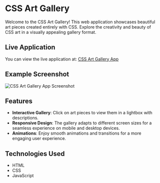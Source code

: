 # CSS Art Gallery

Welcome to the CSS Art Gallery! This web application showcases beautiful art pieces created entirely with CSS. Explore the creativity and beauty of CSS art in a visually appealing gallery format.

## Live Application

You can view the live application at: [CSS Art Gallery App](https://samuelson777.github.io/css-art-gallery/)

## Example Screenshot
![CSS Art Gallery App Screenshot](https://github.com/user-attachments/assets/712910f4-0e20-4334-924d-dc54c9158bcf)

## Features

- **Interactive Gallery**: Click on art pieces to view them in a lightbox with descriptions.
- **Responsive Design**: The gallery adapts to different screen sizes for a seamless experience on mobile and desktop devices.
- **Animations**: Enjoy smooth animations and transitions for a more engaging user experience.

## Technologies Used

- HTML
- CSS
- JavaScript
